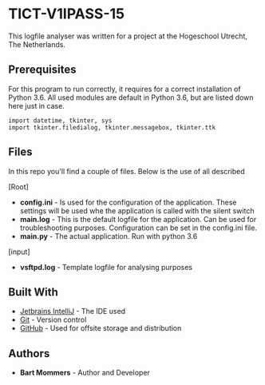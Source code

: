 # TICT-V1IPASS-15

This logfile analyser was written for a project at the Hogeschool Utrecht, The Netherlands.

## Prerequisites

For this program to run correctly, it requires for a correct installation of Python 3.6.
All used modules are default in Python 3.6, but are listed down here just in case.


```
import datetime, tkinter, sys
import tkinter.filedialog, tkinter.messagebox, tkinter.ttk
```

## Files
In this repo you'll find a couple of files. Below is the use of all described

[Root]

- **config.ini** - Is used for the configuration of the application. 
These settings will be used whe the application is called with the silent switch
- **main.log** - This is the default logfile for the application. Can be used for troubleshooting purposes. 
Configuration can be set in the config.ini file.
- **main.py** - The actual application. Run with python 3.6

[input]

- **vsftpd.log** - Template logfile for analysing purposes
## Built With

* [Jetbrains IntelliJ](https://www.jetbrains.com/idea/) - The IDE used
* [Git](https://maven.apache.org/) - Version control
* [GitHub](https://github.com) - Used for offsite storage and distribution

## Authors

* **Bart Mommers** - Author and Developer